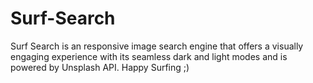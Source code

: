 # Surf-Search
Surf Search is an responsive image search engine that offers a visually engaging experience with its seamless dark and light modes and is powered by Unsplash API. Happy Surfing ;)
